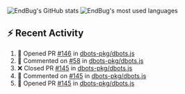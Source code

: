 ![EndBug's GitHub stats](https://github-readme-stats.vercel.app/api?username=endbug&show_icons=true&theme=dark)
![EndBug's most used languages](https://github-readme-stats.vercel.app/api/top-langs/?username=endbug&layout=compact&theme=dark)

## ⚡ Recent Activity

<!--START_SECTION:activity-->
1. 💪 Opened PR [#146](https://github.com//dbots-pkg/dbots.js/pull/146) in [dbots-pkg/dbots.js](https://github.com//dbots-pkg/dbots.js)
2. 💬 Commented on [#58](https://github.com//dbots-pkg/dbots.js/issues/58) in [dbots-pkg/dbots.js](https://github.com//dbots-pkg/dbots.js)
3. ❌ Closed PR [#145](https://github.com//dbots-pkg/dbots.js/pull/145) in [dbots-pkg/dbots.js](https://github.com//dbots-pkg/dbots.js)
4. 💬 Commented on [#145](https://github.com//dbots-pkg/dbots.js/issues/145) in [dbots-pkg/dbots.js](https://github.com//dbots-pkg/dbots.js)
5. 💪 Opened PR [#145](https://github.com//dbots-pkg/dbots.js/pull/145) in [dbots-pkg/dbots.js](https://github.com//dbots-pkg/dbots.js)
<!--END_SECTION:activity-->
